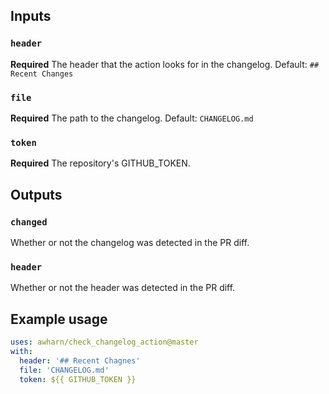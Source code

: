 ## Inputs

### `header`

**Required** The header that the action looks for in the changelog. Default: `## Recent Changes`

### `file`

**Required** The path to the changelog. Default: `CHANGELOG.md`

### `token`

**Required** The repository's GITHUB_TOKEN.

## Outputs

### `changed`

Whether or not the changelog was detected in the PR diff.

### `header`

Whether or not the header was detected in the PR diff.

## Example usage

```yaml
uses: awharn/check_changelog_action@master
with:
  header: '## Recent Chagnes'
  file: 'CHANGELOG.md'
  token: ${{ GITHUB_TOKEN }}
```
